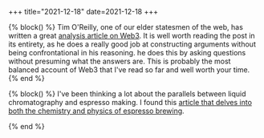 +++
title="2021-12-18"
date=2021-12-18
+++

{% block() %} Tim O'Reilly, one of our elder statesmen of the web, has written
a great [analysis article on
Web3](https://www.oreilly.com/radar/why-its-too-early-to-get-excited-about-web3/).
It is well worth reading the post in its entirety, as he does a really good
job at constructing arguments without being confrontational in his reasoning.
he does this by asking questions without presuming what the answers are. This
is probably the most balanced account of Web3 that I've read so far and well
worth your time. {% end %}

{% block() %}
I've been thinking a lot about the parallels between liquid chromatography and
espresso making. I found this [article that delves into both the chemistry and
physics of espresso
brewing](https://www.chemistryviews.org/details/ezine/694285/Espresso__A_Three-Step_Preparation.html).

{% end %}